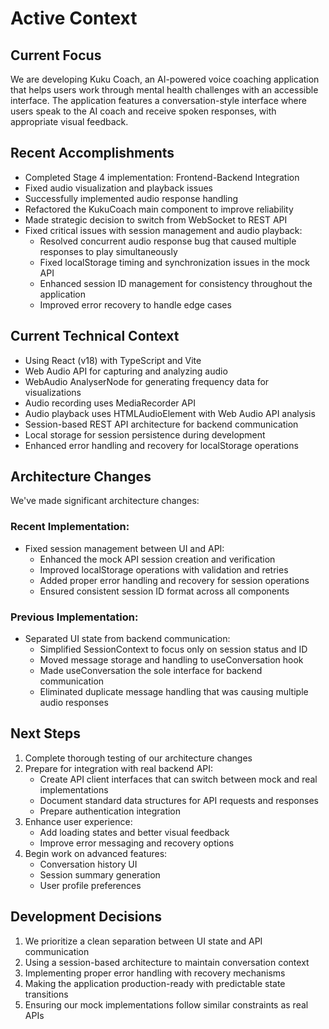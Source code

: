 # Active Context

## Current Focus
We are developing Kuku Coach, an AI-powered voice coaching application that helps users work through mental health challenges with an accessible interface. The application features a conversation-style interface where users speak to the AI coach and receive spoken responses, with appropriate visual feedback.

## Recent Accomplishments
- Completed Stage 4 implementation: Frontend-Backend Integration
- Fixed audio visualization and playback issues
- Successfully implemented audio response handling
- Refactored the KukuCoach main component to improve reliability
- Made strategic decision to switch from WebSocket to REST API
- Fixed critical issues with session management and audio playback:
  - Resolved concurrent audio response bug that caused multiple responses to play simultaneously
  - Fixed localStorage timing and synchronization issues in the mock API
  - Enhanced session ID management for consistency throughout the application
  - Improved error recovery to handle edge cases

## Current Technical Context
- Using React (v18) with TypeScript and Vite
- Web Audio API for capturing and analyzing audio
- WebAudio AnalyserNode for generating frequency data for visualizations
- Audio recording uses MediaRecorder API
- Audio playback uses HTMLAudioElement with Web Audio API analysis
- Session-based REST API architecture for backend communication
- Local storage for session persistence during development
- Enhanced error handling and recovery for localStorage operations

## Architecture Changes
We've made significant architecture changes:

### Recent Implementation:
- Fixed session management between UI and API:
  - Enhanced the mock API session creation and verification
  - Improved localStorage operations with validation and retries
  - Added proper error handling and recovery for session operations
  - Ensured consistent session ID format across all components

### Previous Implementation:
- Separated UI state from backend communication:
  - Simplified SessionContext to focus only on session status and ID
  - Moved message storage and handling to useConversation hook
  - Made useConversation the sole interface for backend communication
  - Eliminated duplicate message handling that was causing multiple audio responses

## Next Steps
1. Complete thorough testing of our architecture changes
2. Prepare for integration with real backend API:
   - Create API client interfaces that can switch between mock and real implementations
   - Document standard data structures for API requests and responses
   - Prepare authentication integration
3. Enhance user experience:
   - Add loading states and better visual feedback
   - Improve error messaging and recovery options
4. Begin work on advanced features:
   - Conversation history UI
   - Session summary generation
   - User profile preferences

## Development Decisions
1. We prioritize a clean separation between UI state and API communication
2. Using a session-based architecture to maintain conversation context
3. Implementing proper error handling with recovery mechanisms
4. Making the application production-ready with predictable state transitions
5. Ensuring our mock implementations follow similar constraints as real APIs